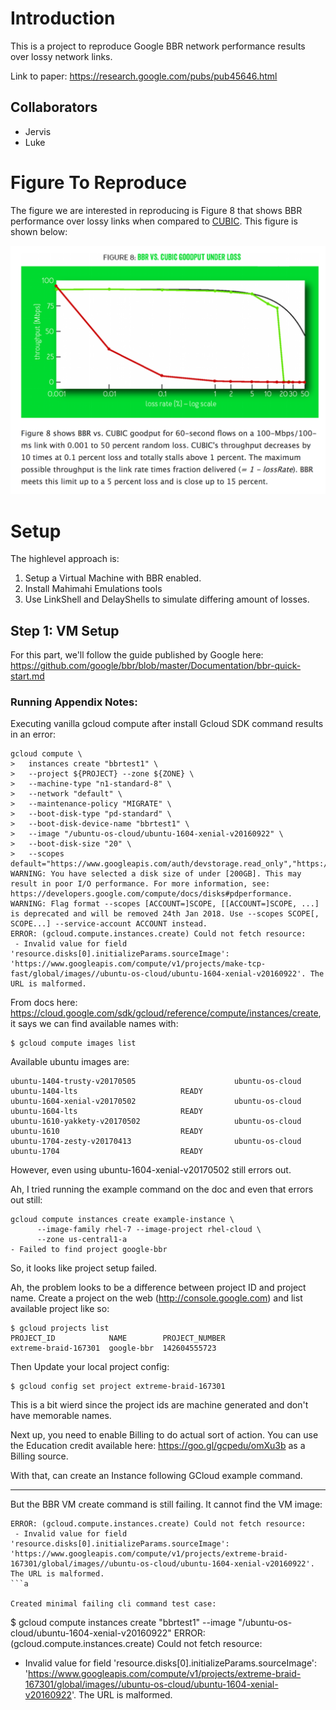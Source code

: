 # Introduction

This is a project to reproduce Google BBR network performance results over lossy network links.

Link to paper: https://research.google.com/pubs/pub45646.html

## Collaborators
* Jervis
* Luke

# Figure To Reproduce

The figure we are interested in reproducing is Figure 8 that shows BBR performance over lossy links
when compared to [CUBIC](https://en.wikipedia.org/wiki/CUBIC_TCP). This figure is shown below:


![bbr_figure8](bbr_fig8.png "BBR Figure 8")


# Setup

The highlevel approach is:

1) Setup a Virtual Machine with BBR enabled.
2) Install Mahimahi Emulations tools
3) Use LinkShell and DelayShells to simulate differing amount of losses.


## Step 1: VM Setup

For this part, we'll follow the guide published by Google here: https://github.com/google/bbr/blob/master/Documentation/bbr-quick-start.md

### Running Appendix Notes:

Executing vanilla gcloud compute after install Gcloud SDK command results in an error:
```
gcloud compute \
>   instances create "bbrtest1" \
>   --project ${PROJECT} --zone ${ZONE} \
>   --machine-type "n1-standard-8" \
>   --network "default" \
>   --maintenance-policy "MIGRATE" \
>   --boot-disk-type "pd-standard" \
>   --boot-disk-device-name "bbrtest1" \
>   --image "/ubuntu-os-cloud/ubuntu-1604-xenial-v20160922" \
>   --boot-disk-size "20" \
>   --scopes default="https://www.googleapis.com/auth/devstorage.read_only","https://www.googleapis.com/auth/logging.write","https://www.googleapis.com/auth/monitoring.write","https://www.googleapis.com/auth/servicecontrol","https://www.googleapis.com/auth/service.management.readonly"
WARNING: You have selected a disk size of under [200GB]. This may result in poor I/O performance. For more information, see: https://developers.google.com/compute/docs/disks#pdperformance.
WARNING: Flag format --scopes [ACCOUNT=]SCOPE, [[ACCOUNT=]SCOPE, ...] is deprecated and will be removed 24th Jan 2018. Use --scopes SCOPE[, SCOPE...] --service-account ACCOUNT instead.
ERROR: (gcloud.compute.instances.create) Could not fetch resource:
 - Invalid value for field 'resource.disks[0].initializeParams.sourceImage': 'https://www.googleapis.com/compute/v1/projects/make-tcp-fast/global/images//ubuntu-os-cloud/ubuntu-1604-xenial-v20160922'. The URL is malformed.
```

From docs here: https://cloud.google.com/sdk/gcloud/reference/compute/instances/create, it says we can find available names with:

```
$ gcloud compute images list
```

Available ubuntu images are:
```
ubuntu-1404-trusty-v20170505                      ubuntu-os-cloud    ubuntu-1404-lts                       READY
ubuntu-1604-xenial-v20170502                      ubuntu-os-cloud    ubuntu-1604-lts                       READY
ubuntu-1610-yakkety-v20170502                     ubuntu-os-cloud    ubuntu-1610                           READY
ubuntu-1704-zesty-v20170413                       ubuntu-os-cloud    ubuntu-1704                           READY
```

However, even using ubuntu-1604-xenial-v20170502 still errors out.

Ah, I tried running the example command on the doc and even that errors out still:
```
gcloud compute instances create example-instance \
      --image-family rhel-7 --image-project rhel-cloud \
      --zone us-central1-a
- Failed to find project google-bbr
```

So, it looks like project setup failed.

Ah, the problem looks to be a difference between project ID and project name. Create a project on the web (http://console.google.com)
and list available project like so:

```
$ gcloud projects list
PROJECT_ID            NAME        PROJECT_NUMBER
extreme-braid-167301  google-bbr  142604555723
```

Then Update your local project config:
```
$ gcloud config set project extreme-braid-167301
```

This is a bit wierd since the project ids are machine generated and don't have memorable names.

Next up, you need to enable Billing to do actual sort of action. You can use the Education credit available here: https://goo.gl/gcpedu/omXu3b as
a Billing source. 

With that, can create an Instance following GCloud example command.

---

But the BBR VM create command is still failing. It cannot find the VM image:
```
ERROR: (gcloud.compute.instances.create) Could not fetch resource:
 - Invalid value for field 'resource.disks[0].initializeParams.sourceImage': 'https://www.googleapis.com/compute/v1/projects/extreme-braid-167301/global/images//ubuntu-os-cloud/ubuntu-1604-xenial-v20160922'. The URL is malformed.
```a

Created minimal failing cli command test case:
```
$ gcloud compute  instances create "bbrtest1"   --image "/ubuntu-os-cloud/ubuntu-1604-xenial-v20160922"
ERROR: (gcloud.compute.instances.create) Could not fetch resource:
 - Invalid value for field 'resource.disks[0].initializeParams.sourceImage': 'https://www.googleapis.com/compute/v1/projects/extreme-braid-167301/global/images//ubuntu-os-cloud/ubuntu-1604-xenial-v20160922'. The URL is malformed.
```
